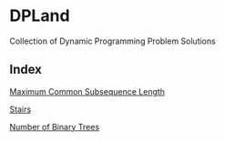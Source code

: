 # DPLand
Collection of Dynamic Programming Problem Solutions

## Index
[Maximum Common Subsequence Length](MaxCommonSubSeqLen.cpp)

[Stairs](Stairs.cpp)

[Number of Binary Trees](NumBinTree.cpp)
